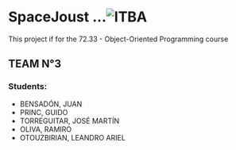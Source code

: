 # SpaceJoust    ...![ITBA](https://www.itba.edu.ar/wp-content/uploads/2016/04/Logo-ITBA-azul.png)
This project if for the 72.33 - Object-Oriented Programming course

## TEAM N°3

### Students:

* BENSADÓN, JUAN
* PRINC, GUIDO
* TORREGUITAR, JOSÉ MARTÍN
* OLIVA, RAMIRO
* OTOUZBIRIAN, LEANDRO ARIEL
